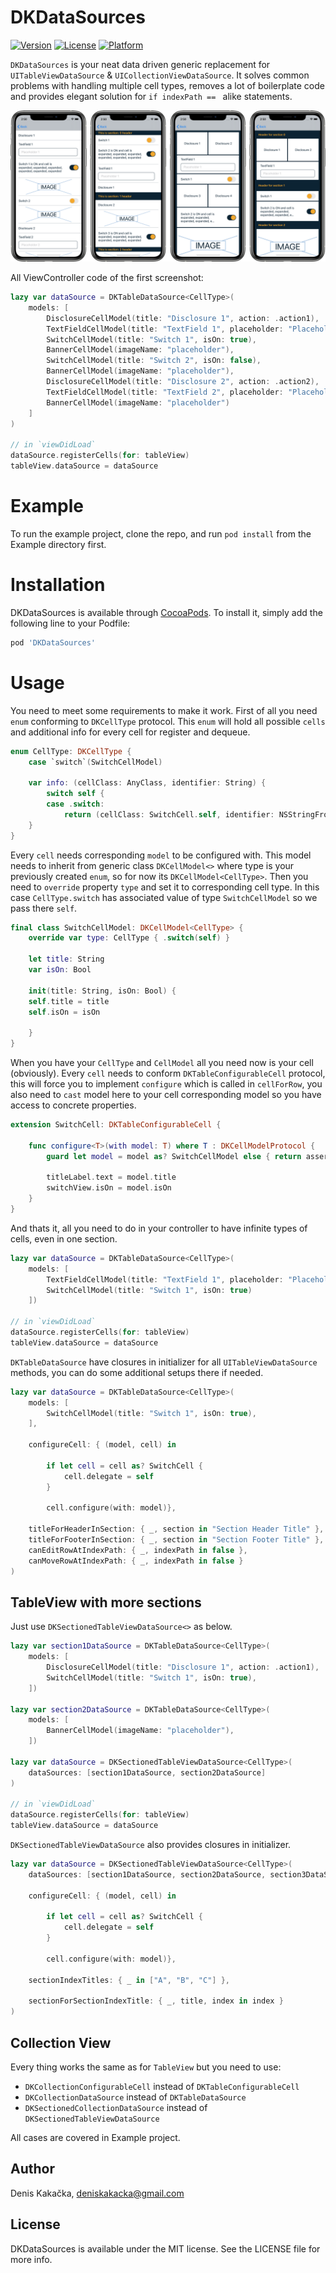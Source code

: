 # DKDataSources

[![Version](https://img.shields.io/cocoapods/v/DKDataSources.svg)](https://cocoapods.org/pods/DKDataSources)
[![License](https://img.shields.io/cocoapods/l/DKDataSources.svg)](https://cocoapods.org/pods/DKDataSources)
[![Platform](https://img.shields.io/cocoapods/p/DKDataSources.svg)](https://cocoapods.org/pods/DKDataSources)

`DKDataSources` is your neat data driven generic replacement for `UITableViewDataSource` & `UICollectionViewDataSource`. It solves common problems with handling multiple cell types, removes a lot of boilerplate code and provides elegant solution for  `if indexPath == ` alike statements.

![](screenshot.png)

All ViewController code of the first screenshot:
```swift
lazy var dataSource = DKTableDataSource<CellType>(
    models: [
        DisclosureCellModel(title: "Disclosure 1", action: .action1),
        TextFieldCellModel(title: "TextField 1", placeholder: "Placeholder 1"),
        SwitchCellModel(title: "Switch 1", isOn: true),
        BannerCellModel(imageName: "placeholder"),
        SwitchCellModel(title: "Switch 2", isOn: false),
        BannerCellModel(imageName: "placeholder"),
        DisclosureCellModel(title: "Disclosure 2", action: .action2),
        TextFieldCellModel(title: "TextField 2", placeholder: "Placeholder 2"),
        BannerCellModel(imageName: "placeholder")
    ]
)

// in `viewDidLoad`
dataSource.registerCells(for: tableView)
tableView.dataSource = dataSource
```

# Example

To run the example project, clone the repo, and run `pod install` from the Example directory first.

# Installation

DKDataSources is available through [CocoaPods](https://cocoapods.org). To install
it, simply add the following line to your Podfile:

```ruby
pod 'DKDataSources'
```

# Usage
You need to meet some requirements to make it work. First of all you need `enum` conforming to `DKCellType` protocol. This `enum` will hold all possible `cells` and additional info for every cell for register and dequeue.

```swift
enum CellType: DKCellType {
    case `switch`(SwitchCellModel)

    var info: (cellClass: AnyClass, identifier: String) {
        switch self {
        case .switch:
            return (cellClass: SwitchCell.self, identifier: NSStringFromClass(SwitchCell.self))
    }
}
```


Every `cell` needs corresponding `model` to be configured with. This model needs to inherit from generic class `DKCellModel<>` where type is your previously created `enum`, so for now its `DKCellModel<CellType>`. Then you need to `override` property `type` and set it to corresponding cell type. In this case `CellType.switch` has associated value of type `SwitchCellModel` so we pass there `self`. 


```swift
final class SwitchCellModel: DKCellModel<CellType> {
    override var type: CellType { .switch(self) }

    let title: String
    var isOn: Bool

    init(title: String, isOn: Bool) {
    self.title = title
    self.isOn = isOn

    }
}
```

When you have your `CellType` and `CellModel` all you need now is your cell (obviously). Every `cell` needs to conform `DKTableConfigurableCell` protocol, this will force you to implement `configure` which is called in `cellForRow`, you also need to `cast` model here to your cell corresponding model so you have access to concrete properties.

```swift
extension SwitchCell: DKTableConfigurableCell {

    func configure<T>(with model: T) where T : DKCellModelProtocol {
        guard let model = model as? SwitchCellModel else { return assertionFailure() }
    
        titleLabel.text = model.title
        switchView.isOn = model.isOn
    }
}
```

And thats it, all you need to do in your controller to have infinite types of cells, even in one section. 

```swift
lazy var dataSource = DKTableDataSource<CellType>(
    models: [
        TextFieldCellModel(title: "TextField 1", placeholder: "Placeholder 1"),
        SwitchCellModel(title: "Switch 1", isOn: true)
    ])

// in `viewDidLoad`
dataSource.registerCells(for: tableView)
tableView.dataSource = dataSource
```

`DKTableDataSource` have closures in initializer for all `UITableViewDataSource` methods, you can do some additional setups there if needed.

```swift
lazy var dataSource = DKTableDataSource<CellType>(
    models: [
        SwitchCellModel(title: "Switch 1", isOn: true),
    ],
    
    configureCell: { (model, cell) in
        
        if let cell = cell as? SwitchCell {
            cell.delegate = self
        }
        
        cell.configure(with: model)},
    
    titleForHeaderInSection: { _, section in "Section Header Title" },
    titleForFooterInSection: { _, section in "Section Footer Title" },
    canEditRowAtIndexPath: { _, indexPath in false },
    canMoveRowAtIndexPath: { _, indexPath in false }
)
```

## TableView with more sections
Just use `DKSectionedTableViewDataSource<>` as below.

```swift
lazy var section1DataSource = DKTableDataSource<CellType>(
    models: [
        DisclosureCellModel(title: "Disclosure 1", action: .action1),
        SwitchCellModel(title: "Switch 1", isOn: true),
    ])

lazy var section2DataSource = DKTableDataSource<CellType>(
    models: [
        BannerCellModel(imageName: "placeholder"),
    ])

lazy var dataSource = DKSectionedTableViewDataSource<CellType>(
    dataSources: [section1DataSource, section2DataSource]
)

// in `viewDidLoad`
dataSource.registerCells(for: tableView)
tableView.dataSource = dataSource
```

`DKSectionedTableViewDataSource` also provides closures in initializer.

```swift
lazy var dataSource = DKSectionedTableViewDataSource<CellType>(
    dataSources: [section1DataSource, section2DataSource, section3DataSource],
    
    configureCell: { (model, cell) in
        
        if let cell = cell as? SwitchCell {
            cell.delegate = self
        }

        cell.configure(with: model)},
    
    sectionIndexTitles: { _ in ["A", "B", "C"] },

    sectionForSectionIndexTitle: { _, title, index in index }
)
```

## Collection View
Every thing works the same as for `TableView` but you need to use: 

- `DKCollectionConfigurableCell` instead of `DKTableConfigurableCell`
- `DKCollectionDataSource` instead of `DKTableDataSource`
- `DKSectionedCollectionDataSource` instead of `DKSectionedTableViewDataSource`

All cases are covered in Example project.

## Author

Denis Kakačka, deniskakacka@gmail.com

## License

DKDataSources is available under the MIT license. See the LICENSE file for more info.
